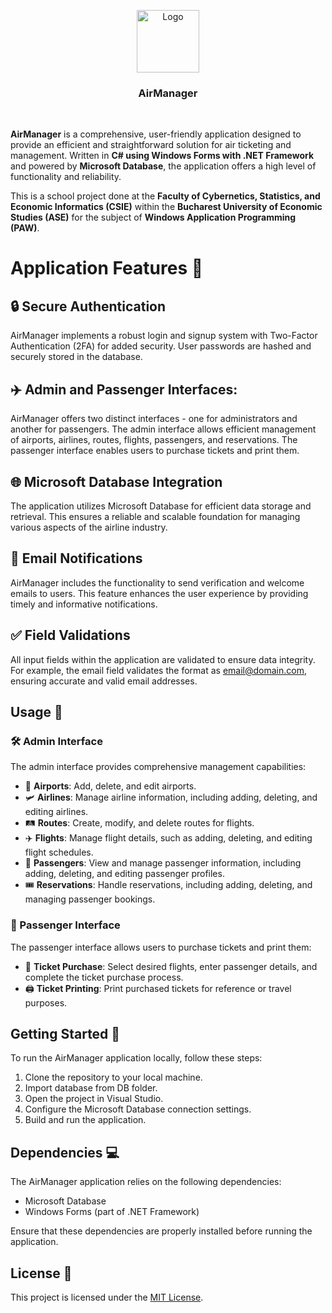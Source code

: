 <p align="center">
    <img src="https://i.imgur.com/qW5Udoj.png" alt="Logo" width="100">
    <h3 align="center">AirManager</h3>
    <br>
</p

**AirManager** is a comprehensive, user-friendly application designed to provide an efficient and straightforward solution for air ticketing and management. Written in **C# using Windows Forms with .NET Framework** and powered by **Microsoft Database**, the application offers a high level of functionality and reliability.

This is a school project done at the **Faculty of Cybernetics, Statistics, and Economic Informatics (CSIE)** within the **Bucharest University of Economic Studies (ASE)** for the subject of **Windows Application Programming (PAW)**.

# Application Features 💪

## 🔒 Secure Authentication
 AirManager implements a robust login and signup system with Two-Factor Authentication (2FA) for added security. User passwords are hashed and securely stored in the database.

## ✈️ **Admin and Passenger Interfaces**: 
 AirManager offers two distinct interfaces - one for administrators and another for passengers. The admin interface allows efficient management of airports, airlines, routes, flights, passengers, and reservations. The passenger interface enables users to purchase tickets and print them. 

## 🌐 Microsoft Database Integration
 The application utilizes Microsoft Database for efficient data storage and retrieval. This ensures a reliable and scalable foundation for managing various aspects of the airline industry. 

## 📧 Email Notifications
 AirManager includes the functionality to send verification and welcome emails to users. This feature enhances the user experience by providing timely and informative notifications. 

## ✅ Field Validations
 All input fields within the application are validated to ensure data integrity. For example, the email field validates the format as email@domain.com, ensuring accurate and valid email addresses.

## Usage 👀

### 🛠️ Admin Interface
The admin interface provides comprehensive management capabilities:

 - 🛫 **Airports**: Add, delete, and edit airports.
 - 🛩️ **Airlines**: Manage airline information, including adding, deleting, and editing airlines.
 - 🛤️ **Routes**: Create, modify, and delete routes for flights.
 - ✈️ **Flights**: Manage flight details, such as adding, deleting, and editing flight schedules.
 - 👤 **Passengers**: View and manage passenger information, including adding, deleting, and editing passenger profiles. 
 - 🎟️ **Reservations**: Handle reservations, including adding, deleting, and managing passenger bookings. 

### 🧳 Passenger Interface
The passenger interface allows users to purchase tickets and print them: 

 - 🎫 **Ticket Purchase**: Select desired flights, enter passenger details, and complete the ticket purchase process. 
 - 🖨️ **Ticket Printing**: Print purchased tickets for reference or travel purposes.

## Getting Started 📝
To run the AirManager application locally, follow these steps:
1. Clone the repository to your local machine.
2. Import database from DB folder.
3. Open the project in Visual Studio.
5. Configure the Microsoft Database connection settings.
6. Build and run the application.

## Dependencies 💻
The AirManager application relies on the following dependencies:
- Microsoft Database
- Windows Forms (part of .NET Framework)

Ensure that these dependencies are properly installed before running the application.

## License 🪪
This project is licensed under the [MIT License](LICENSE).

